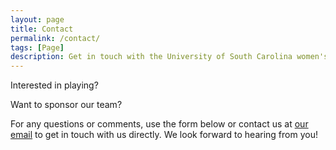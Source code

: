 ```yaml
---
layout: page
title: Contact
permalink: /contact/
tags: [Page]
description: Get in touch with the University of South Carolina women's rugby team. Find our contact details, including email and phone numbers, or use the form to send us your questions or feedback.
---
```

Interested in playing?

Want to sponsor our team?

For any questions or comments, use the form below or contact us at <a href="">our email</a> to get in touch with us directly. We look forward to hearing from you!

<!--<div class="posts">
    <div class="posts-teaser">
    <iframe src="https://docs.google.com/forms/d/e/1FAIpQLSdJvSHvh6gOBNUIo1z-VYv-ED8-HIpwf3Pannb2AK9VbOHS7A/viewform?embedded=true" width="100%" height="400" frameborder="0" marginheight="0" marginwidth="0">Loading…</iframe>
    </div>
</div>-->